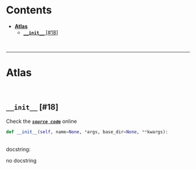 



Contents
========

* [**Atlas**](#atlas)
	* [**`__init__`** [#18]](#__init__-18)


&nbsp;

--------
# **Atlas**




&nbsp;
## **`__init__`** [#18]
  
Check the [***``source code``***](https://github.com/BrancoLab/BrainRender/blob/master/brainrender/atlases/atlas.py#L18) online

```python
def __init__(self, name=None, *args, base_dir=None, **kwargs):
```

&nbsp;  
docstring:

no docstring